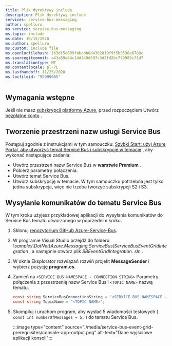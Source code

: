 ```yaml
---
title: Plik dyrektywy include
description: Plik dyrektywy include
services: service-bus-messaging
author: spelluru
ms.service: service-bus-messaging
ms.topic: include
ms.date: 10/15/2020
ms.author: spelluru
ms.custom: include file
ms.openlocfilehash: 163df5e639f4babb0d4302819f9f5b9538a6708c
ms.sourcegitcommit: a43a59e44c14d349d597c3d2fd2bc779989c71d7
ms.translationtype: MT
ms.contentlocale: pl-PL
ms.lasthandoff: 11/25/2020
ms.locfileid: "95999085"
---
```

## <a name="prerequisites"></a>Wymagania wstępne
Jeśli nie masz [subskrypcji platformy Azure](/azure/guides/developer/azure-developer-guide#understanding-accounts-subscriptions-and-billing), przed rozpoczęciem Utwórz [bezpłatne konto](https://azure.microsoft.com/free/?ref=microsoft.com&utm_source=microsoft.com&utm_medium=docs&utm_campaign=visualstudio) .

## <a name="create-a-service-bus-namespace"></a>Tworzenie przestrzeni nazw usługi Service Bus
Postępuj zgodnie z instrukcjami w tym samouczku: [Szybki Start: użyj Azure Portal, aby utworzyć temat Service Bus i subskrypcje w temacie](../articles/service-bus-messaging/service-bus-quickstart-topics-subscriptions-portal.md) , aby wykonać następujące zadania:

- Utwórz przestrzeń nazw Service Bus w **warstwie Premium** . 
- Pobierz parametry połączenia. 
- Utwórz temat Service Bus.
- Utwórz subskrypcję w temacie. W tym samouczku potrzebna jest tylko jedna subskrypcja, więc nie trzeba tworzyć subskrypcji S2 i S3. 

## <a name="send-messages-to-the-service-bus-topic"></a>Wysyłanie komunikatów do tematu Service Bus
W tym kroku użyjesz przykładowej aplikacji do wysyłania komunikatów do Service Bus tematu utworzonego w poprzednim kroku. 

1. Sklonuj [repozytorium GitHub Azure-Service-Bus](https://github.com/Azure/azure-service-bus/).
2. W programie Visual Studio przejdź do folderu *\samples\DotNet\Azure.Messaging.ServiceBus\ServiceBusEventGridIntegration* , a następnie otwórz plik *SBEventGridIntegration. sln* .
3. W oknie Eksplorator rozwiązań rozwiń projekt **MessageSender** i wybierz pozycję **program.cs**.
4. Zamień na `<SERVICE BUS NAMESPACE - CONNECTION STRING>` Parametry połączenia z przestrzenią nazw Service Bus i `<TOPIC NAME>` nazwą tematu. 

    ```csharp
    const string ServiceBusConnectionString = "<SERVICE BUS NAMESPACE - CONNECTION STRING>";
    const string TopicName = "<TOPIC NAME>";
    ```
5. Skompiluj i uruchom program, aby wysłać 5 wiadomości testowych ( `const int numberOfMessages = 5;` ) do tematu Service Bus. 

    :::image type="content" source="./media/service-bus-event-grid-prerequisites/console-app-output.png" alt-text="Dane wyjściowe aplikacji konsoli":::
    